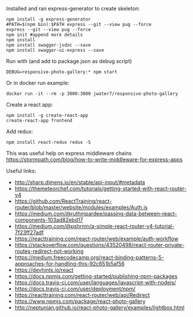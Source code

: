 Installed and ran express-generator to create skeleton:
~~~~
npm install -g express-generator
#PATH=$(npm bin):$PATH express --git --view pug --force
express --git --view pug --force
npm init #append more details
npm install
npm install swagger-jsdoc --save
npm install swagger-ui-express --save
~~~~

Run with (and add to package.json as debug script)
~~~~
DEBUG=responsive-photo-gallery:* npm start
~~~~

Or in docker run example:
~~~~
docker run -it --rm -p 3000:3000 jwater7/responsive-photo-gallery
~~~~

Create a react app:
~~~~
npm install -g create-react-app
create-react-app frontend
~~~~

Add redux:
~~~~
npm install react-redux redux -S
~~~~

This was useful help on express middleware chains
https://stormpath.com/blog/how-to-write-middleware-for-express-apps

Useful links:
* http://sharp.dimens.io/en/stable/api-input/#metadata
* https://themeteorchef.com/tutorials/getting-started-with-react-router-v4
* https://github.com/ReactTraining/react-router/blob/master/website/modules/examples/Auth.js
* https://medium.com/@ruthmpardee/passing-data-between-react-components-103ad82ebd17
* https://medium.com/@pshrmn/a-simple-react-router-v4-tutorial-7f23ff27adf
* https://reacttraining.com/react-router/web/example/auth-workflow
* https://stackoverflow.com/questions/43520498/react-router-private-routes-redirect-not-working
* https://medium.freecodecamp.org/react-binding-patterns-5-approaches-for-handling-this-92c651b5af56
* https://devhints.io/react
* https://docs.npmjs.com/getting-started/publishing-npm-packages
* https://docs.travis-ci.com/user/languages/javascript-with-nodejs/
* https://docs.travis-ci.com/user/deployment/npm/
* https://reacttraining.com/react-router/web/api/Redirect
* https://www.npmjs.com/package/react-photo-gallery
* http://neptunian.github.io/react-photo-gallery/examples/lightbox.html

